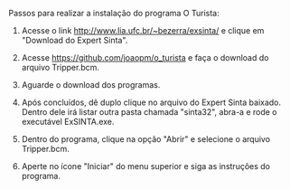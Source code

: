 Passos para realizar a instalação do programa O Turista:

1) Acesse o link http://www.lia.ufc.br/~bezerra/exsinta/ e clique em "Download do Expert Sinta".

2) Acesse https://github.com/joaopm/o_turista e faça o download do arquivo Tripper.bcm.

3) Aguarde o download dos programas.

4) Após concluídos, dê duplo clique no arquivo do Expert Sinta baixado. Dentro dele irá listar outra pasta chamada "sinta32", abra-a e rode o executável ExSINTA.exe.

5) Dentro do programa, clique na opção "Abrir" e selecione o arquivo Tripper.bcm.

6) Aperte no ícone "Iniciar" do menu superior e siga as instruções do programa.
